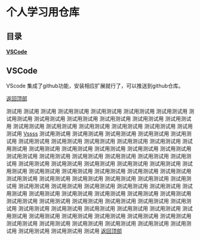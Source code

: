 # 个人学习用仓库

## 目录

#### [VSCode](#vscode)


## VSCode
VScode 集成了github功能，安装相应扩展就行了，可以推送到github仓库。

[返回顶部](#目录)



测试用
测试用
测试用
测试用测试用
测试用测试用
测试用测试用
测试用测试用
测试用测试用
测试用测试用
测试用测试用
测试用测试用
测试用测试用
测试用测试用
测试用测试用
测试用测试用
测试用测试用
测试用测试用
测试用测试用
测试用测试用
[Vssss](#vscode)
测试用测试用
测试用测试用
测试用测试用
测试用测试用
测试用测试用
测试用测试用
测试用测试用
测试用测试用
测试用测试用
测试用测试用
测试用测试用
测试用测试用
测试用测试用
测试用测试用
测试用测试用
测试用测试用
测试用测试用
测试用测试用
测试用测试用
测试用测试用
测试用测试用
测试用测试用
测试用测试用
测试用测试用
测试用测试用
测试用测试用
测试用测试用
测试用测试用
测试用测试用
测试用测试用
测试用测试用
测试用测试用
测试用测试用
测试用测试用
测试用测试用
测试用测试用
测试用测试用
测试用测试用
测试用测试用
测试用测试用
测试用测试用
测试用测试用
测试用测试用
测试用测试用
测试用测试用
测试用测试用
测试用测试用
测试用测试用
测试用测试用
测试用测试用
测试用测试用
测试用测试用
测试用测试用
测试用测试用
测试用测试用
测试用测试用
测试用测试用
测试用测试用
测试用测试用
测试用测试用
测试用测试用
测试用测试用
测试用测试用
测试用测试用
测试用测试用
测试用测试用
测试用测试用
测试用测试用
测试用测试用
测试用测试用
测试用测试用
测试用测试用
测试用测试用
测试用测试用
测试用测试用
测试用
[返回顶部](#目录)